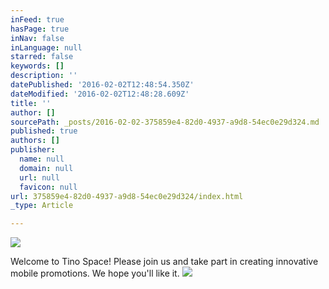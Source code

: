 ```yaml
---
inFeed: true
hasPage: true
inNav: false
inLanguage: null
starred: false
keywords: []
description: ''
datePublished: '2016-02-02T12:48:54.350Z'
dateModified: '2016-02-02T12:48:28.609Z'
title: ''
author: []
sourcePath: _posts/2016-02-02-375859e4-82d0-4937-a9d8-54ec0e29d324.md
published: true
authors: []
publisher:
  name: null
  domain: null
  url: null
  favicon: null
url: 375859e4-82d0-4937-a9d8-54ec0e29d324/index.html
_type: Article

---
```

![](https://the-grid-user-content.s3-us-west-2.amazonaws.com/3d943c50-6043-4aa4-8bee-f6f55d2e1e7b.png)

Welcome to Tino Space!  Please join us and take part in creating innovative mobile promotions. We hope you'll like it.
![](https://the-grid-user-content.s3-us-west-2.amazonaws.com/249232c1-23eb-4d06-ba2e-c5525758d2b9.png)